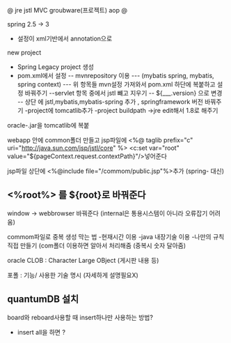@
jre
jstl
MVC
groubware(프로젝트)
aop
@


spring 2.5 -> 3
- 설정이 xml기반에서 annotation으로

new project
- Spring Legacy project 생성
- pom.xml에서 설정
-- mvnrepository 이용 
--- (mybatis spring, mybatis, spring context)
--- 위 항목들 mvn설정 가져와서 pom.xml 하단에 복붙하고 설정 바꿔주기
--servlet 항목 중에서 jstl 뺴고 지우기
--<dependency> <version>${___.version} 으로 변경
-- 상단 <properties> 에 jstl,mybatis,mybatis-spring 추가 , springframework 버전 바꿔주기
-project에 tomcatlib추가
-project buildpath ->jre edit해서 1.8로 해주기

oracle-.jar을 tomcatlib에 복붙

webapp 안에 common폴더 만들고 jsp파일에 <%@ taglib prefix="c" uri="http://java.sun.com/jsp/jstl/core" %>
<c:set var="root" value="${pageContext.request.contextPath}"/>넣어준다

jsp파일 상단에 <%@include file="/commom/public.jsp"%>추가 (spring- 대신)

<%root%> 를 ${root}로 바꿔준다
----------------------------------------------------------

window -> webbrowser 바꿔준다
(internal은 통용시스템이 아니라 오류잡기 어려움)

commom파일로 중복 생성 막는 법
-현재시간 이용
-java 내장기술 이용
-나만의 규칙 직접 만들기
(com폴더 이용하면 알아서 처리해줌 (중복시 숫자 달아줌)

oracle CLOB : Character Large OBject (게시판 내용 등) 

포폴 : 기능/ 사용한 기술 명시 (자세하게 설명필요X)

quantumDB 설치
-

board와 reboard사용할 때 insert하나만 사용하는 방법?
- insert all을 하면 ?



